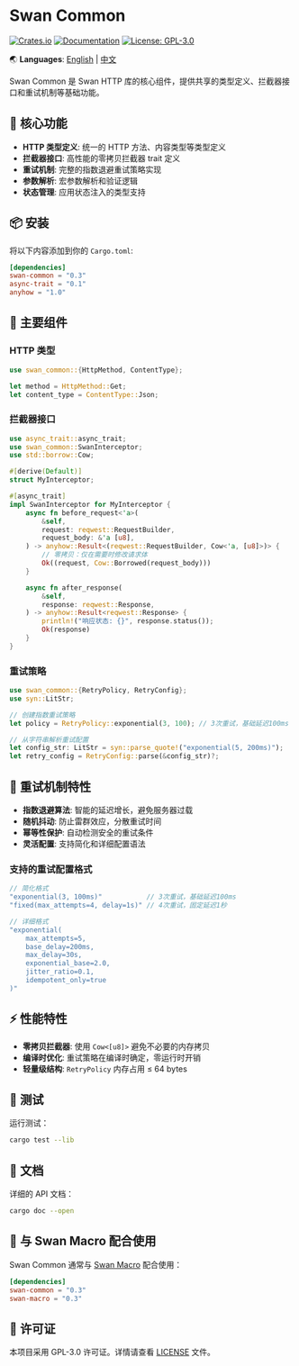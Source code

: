 # Swan Common

[![Crates.io](https://img.shields.io/crates/v/swan-common.svg)](https://crates.io/crates/swan-common)
[![Documentation](https://docs.rs/swan-common/badge.svg)](https://docs.rs/swan-common)
[![License: GPL-3.0](https://img.shields.io/badge/License-GPL--3.0-blue.svg)](https://opensource.org/licenses/GPL-3.0)

🌏 **Languages**: [English](README.md) | [中文](README_CN.md)

Swan Common 是 Swan HTTP 库的核心组件，提供共享的类型定义、拦截器接口和重试机制等基础功能。

## 🌟 核心功能

- **HTTP 类型定义**: 统一的 HTTP 方法、内容类型等类型定义
- **拦截器接口**: 高性能的零拷贝拦截器 trait 定义
- **重试机制**: 完整的指数退避重试策略实现
- **参数解析**: 宏参数解析和验证逻辑
- **状态管理**: 应用状态注入的类型支持

## 📦 安装

将以下内容添加到你的 `Cargo.toml`:

```toml
[dependencies]
swan-common = "0.3"
async-trait = "0.1"
anyhow = "1.0"
```

## 🔧 主要组件

### HTTP 类型

```rust
use swan_common::{HttpMethod, ContentType};

let method = HttpMethod::Get;
let content_type = ContentType::Json;
```

### 拦截器接口

```rust
use async_trait::async_trait;
use swan_common::SwanInterceptor;
use std::borrow::Cow;

#[derive(Default)]
struct MyInterceptor;

#[async_trait]
impl SwanInterceptor for MyInterceptor {
    async fn before_request<'a>(
        &self,
        request: reqwest::RequestBuilder,
        request_body: &'a [u8],
    ) -> anyhow::Result<(reqwest::RequestBuilder, Cow<'a, [u8]>)> {
        // 零拷贝：仅在需要时修改请求体
        Ok((request, Cow::Borrowed(request_body)))
    }

    async fn after_response(
        &self,
        response: reqwest::Response,
    ) -> anyhow::Result<reqwest::Response> {
        println!("响应状态: {}", response.status());
        Ok(response)
    }
}
```

### 重试策略

```rust
use swan_common::{RetryPolicy, RetryConfig};
use syn::LitStr;

// 创建指数重试策略
let policy = RetryPolicy::exponential(3, 100); // 3次重试，基础延迟100ms

// 从字符串解析重试配置
let config_str: LitStr = syn::parse_quote!("exponential(5, 200ms)");
let retry_config = RetryConfig::parse(&config_str)?;
```

## 🔄 重试机制特性

- **指数退避算法**: 智能的延迟增长，避免服务器过载
- **随机抖动**: 防止雷群效应，分散重试时间  
- **幂等性保护**: 自动检测安全的重试条件
- **灵活配置**: 支持简化和详细配置语法

### 支持的重试配置格式

```rust
// 简化格式
"exponential(3, 100ms)"           // 3次重试，基础延迟100ms
"fixed(max_attempts=4, delay=1s)" // 4次重试，固定延迟1秒

// 详细格式
"exponential(
    max_attempts=5,
    base_delay=200ms,
    max_delay=30s,
    exponential_base=2.0,
    jitter_ratio=0.1,
    idempotent_only=true
)"
```

## ⚡ 性能特性

- **零拷贝拦截器**: 使用 `Cow<[u8]>` 避免不必要的内存拷贝
- **编译时优化**: 重试策略在编译时确定，零运行时开销
- **轻量级结构**: `RetryPolicy` 内存占用 ≤ 64 bytes

## 🧪 测试

运行测试：

```bash
cargo test --lib
```

## 📖 文档

详细的 API 文档：

```bash
cargo doc --open
```

## 🤝 与 Swan Macro 配合使用

Swan Common 通常与 [Swan Macro](https://crates.io/crates/swan-macro) 配合使用：

```toml
[dependencies]
swan-common = "0.3"
swan-macro = "0.3"
```

## 📄 许可证

本项目采用 GPL-3.0 许可证。详情请查看 [LICENSE](../LICENSE) 文件。